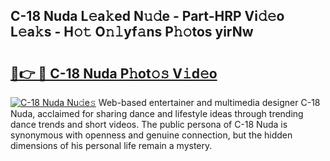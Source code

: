 ## C-18 Nuda L𝚎a𝚔ed N𝚞𝚍e - Part-HRP Vi𝚍𝚎o L𝚎a𝚔s - H𝚘𝚝 O𝚗𝚕yf𝚊ns P𝚑𝚘tos yirNw

# <h2><a href="http://kf7b44.oniu.top/?m=C-18+Nuda">🔗👉 🔴 C-18 Nuda P𝚑ot𝚘𝚜 V𝚒d𝚎o</a></h2>

[![C-18 Nuda Nu𝚍e𝚜](https://i.imgur.com/0qMVB7G.gif)](http://kf7b44.oniu.top/?m=C-18+Nuda)
Web-based entertainer and multimedia designer C-18 Nuda, acclaimed for sharing dance and lifestyle ideas through trending dance trends and short videos. The public persona of C-18 Nuda is synonymous with openness and genuine connection, but the hidden dimensions of his personal life remain a mystery.  

